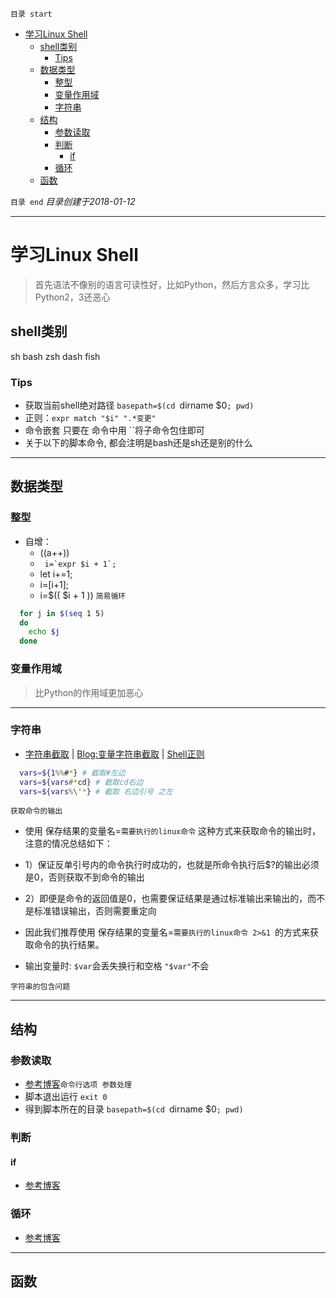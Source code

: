 `目录 start`
 
- [学习Linux Shell](#学习linux-shell)
    - [shell类别](#shell类别)
        - [Tips](#tips)
    - [数据类型](#数据类型)
        - [整型](#整型)
        - [变量作用域](#变量作用域)
        - [字符串](#字符串)
    - [结构](#结构)
        - [参数读取](#参数读取)
        - [判断](#判断)
            - [if](#if)
        - [循环](#循环)
    - [函数](#函数)

`目录 end` *目录创建于2018-01-12*
****************************************
# 学习Linux Shell
> 首先语法不像别的语言可读性好，比如Python，然后方言众多，学习比Python2，3还恶心

## shell类别
sh
bash
zsh
dash
fish

### Tips

- 获取当前shell绝对路径 `basepath=$(cd `dirname $0`; pwd)`
- 正则：`expr match "$i" ".*变更"`
- 命令嵌套 只要在 命令中用 ``将子命令包住即可
- 关于以下的脚本命令, 都会注明是bash还是sh还是别的什么

*******************
## 数据类型
### 整型
- 自增：
    - ((a++))
    - ``` i=`expr $i + 1`;```
    - let i+=1;
    - i=$[$i+1];
    - i=$(( $i + 1 ))
`简易循环`
```sh
  for j in $(seq 1 5)
  do
    echo $j
  done
```
### 变量作用域
> 比Python的作用域更加恶心

************
### 字符串
- [字符串截取](https://www.2cto.com/os/201305/208219.html) | [Blog:变量字符串截取](http://www.jb51.net/article/56563.htm) | [Shell正则](http://man.linuxde.net/docs/shell_regex.html)

```sh
  vars=${1%%#*} # 截取#左边
  vars=${vars#*cd} # 截取cd右边
  vars=${vars%\'*} # 截取 右边引号 之左
```

`获取命令的输出`
- 使用  保存结果的变量名=`需要执行的linux命令` 这种方式来获取命令的输出时，注意的情况总结如下：
- 1）保证反单引号内的命令执行时成功的，也就是所命令执行后$?的输出必须是0，否则获取不到命令的输出
- 2）即便是命令的返回值是0，也需要保证结果是通过标准输出来输出的，而不是标准错误输出，否则需要重定向
- 因此我们推荐使用  保存结果的变量名=`需要执行的linux命令 2>&1 `的方式来获取命令的执行结果。

- 输出变量时: `$var`会丢失换行和空格 `"$var"`不会

`字符串的包含问题`


*********************
## 结构
### 参数读取
- [参考博客](http://www.cnblogs.com/FrankTan/archive/2010/03/01/1634516.html)`命令行选项 参数处理`
- 脚本退出运行 `exit 0`
- 得到脚本所在的目录 `basepath=$(cd `dirname $0`; pwd)`

### 判断
#### if
- [参考博客](http://www.cnblogs.com/276815076/archive/2011/10/30/2229286.html)

### 循环
- [参考博客](http://www.cnblogs.com/fhefh/archive/2011/04/15/2017233.html)

*****************
## 函数


